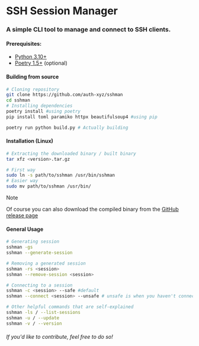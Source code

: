 # SSH Session Manager

### A simple CLI tool to manage and connect to SSH clients.

#### Prerequisites:
*  [Python 3.10+](https://python.org/downloads/)
*  [Poetry 1.5+](https://github.com/python-poetry/poetry) (optional)


#### Building from source

```bash
# Cloning repository
git clone https://github.com/auth-xyz/sshman
cd sshman
# Installing dependencies
poetry install #using poetry
pip install toml paramiko httpx beautifulsoup4 #using pip

poetry run python build.py # Actually building
```
#### Installation (Linux)
```bash
# Extracting the downloaded binary / built binary
tar xfz <version>.tar.gz

# First way
sudo ln -s path/to/sshman /usr/bin/sshman
# Easier way
sudo mv path/to/sshman /usr/bin/
```

> [!NOTE]
> Of course you can also download the compiled binary from the [GitHub release page](https://github.com/auth-xyz/sshman/releases)

#### General Usage
```bash
# Generating session
sshman -gs
sshman --generate-session

# Removing a generated session
sshman -rs <session>
sshman --remove-session <session>

# Connecting to a session
sshman -c <session> --safe #default
sshman --connect <session> --unsafe # unsafe is when you haven't connected to this server yet

# Other helpful commands that are self-explained
sshman -ls / --list-sessions 
sshman -u / --update
sshman -v / --version
```

###### If you'd like to contribute, feel free to do so!
